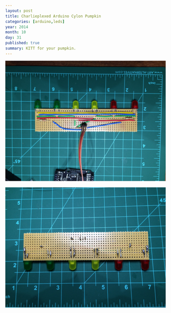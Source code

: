 ```yaml
---
layout: post
title: Charlieplexed Arduino Cylon Pumpkin
categories: [arduino,leds]
year: 2014
month: 10
day: 31
published: true
summary: KITT for your pumpkin.
---
```

<section>
	<div>
	<img src="assets/img/arduino/charlieplexed_top.jpg" alt="" class="img-responsive img-rounded" />
	<br/>
	<br/>
	<img src="assets/img/arduino/charlieplexed_bottom.jpg" alt="" class="img-responsive img-rounded" />
	</div>
</section>
